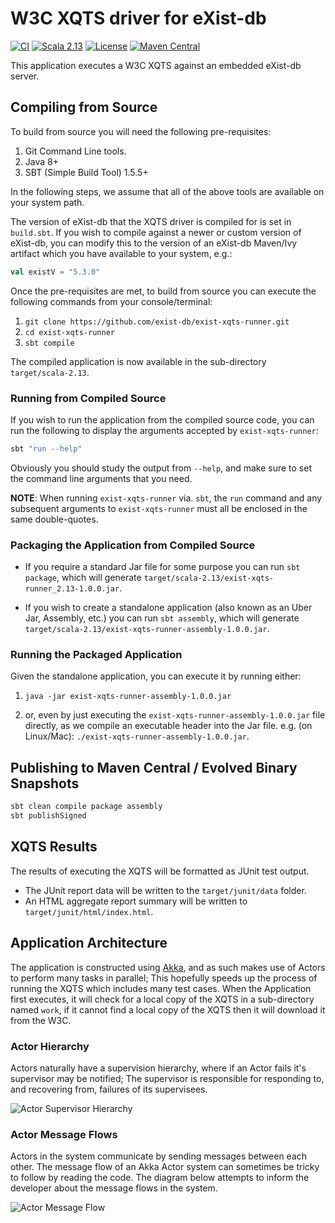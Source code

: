 # W3C XQTS driver for eXist-db

[![CI](https://github.com/eXist-db/exist-xqts-runner/workflows/CI/badge.svg)](https://github.com/eXist-db/exist-xqts-runner/actions?query=workflow%3ACI)
[![Scala 2.13](https://img.shields.io/badge/scala-2.13-red.svg)](http://scala-lang.org)
[![License](https://img.shields.io/badge/license-LGPL%203.0-blue.svg)](https://www.gnu.org/licenses/lgpl-3.0.html)
[![Maven Central](https://maven-badges.herokuapp.com/maven-central/org.exist-db/exist-xqts-runner_2.13/badge.svg)](https://search.maven.org/search?q=g:org.exist-db)

This application executes a W3C XQTS against an embedded eXist-db server.


## Compiling from Source
To build from source you will need the following pre-requisites:

1. Git Command Line tools.
2. Java 8+
3. SBT (Simple Build Tool) 1.5.5+

In the following steps, we assume that all of the above tools are available on your system path.

The version of eXist-db that the XQTS driver is compiled for is set in `build.sbt`. If you wish to compile against a newer or custom version of eXist-db, you can modify this to the version of an eXist-db Maven/Ivy artifact which you have available to your system, e.g.:

```scala
val existV = "5.3.0"
``` 

Once the pre-requisites are met, to build from source you can execute the following commands from your console/terminal:

1. `git clone https://github.com/exist-db/exist-xqts-runner.git`
2. `cd exist-xqts-runner`
3. `sbt compile`

The compiled application is now available in the sub-directory `target/scala-2.13`.


### Running from Compiled Source
If you wish to run the application from the compiled source code, you can run the following to display the arguments accepted by `exist-xqts-runner`:

```bash
sbt "run --help"
```

Obviously you should study the output from `--help`, and make sure to set the command line arguments that you need.

**NOTE**: When running `exist-xqts-runner` via. `sbt`, the `run` command and any subsequent arguments to `exist-xqts-runner` must all be enclosed in the same double-quotes.


### Packaging the Application from Compiled Source
* If you require a standard Jar file for some purpose you can run `sbt package`, which will generate `target/scala-2.13/exist-xqts-runner_2.13-1.0.0.jar`.

* If you wish to create a standalone application (also known as an Uber Jar, Assembly, etc.) you can run `sbt assembly`, which will generate `target/scala-2.13/exist-xqts-runner-assembly-1.0.0.jar`. 


### Running the Packaged Application
Given the standalone application, you can execute it by running either:

1. `java -jar exist-xqts-runner-assembly-1.0.0.jar`

2. or, even by just executing the `exist-xqts-runner-assembly-1.0.0.jar` file directly, as we compile an executable header into the Jar file. e.g. (on Linux/Mac): `./exist-xqts-runner-assembly-1.0.0.jar`.


## Publishing to Maven Central / Evolved Binary Snapshots
```bash
sbt clean compile package assembly
sbt publishSigned
```

## XQTS Results
The results of executing the XQTS will be formatted as JUnit test output.

* The JUnit report data will be written to the `target/junit/data` folder.
* An HTML aggregate report summary will be written to `target/junit/html/index.html`.


## Application Architecture
The application is constructed using [Akka](https://akka.io), and as such makes use of Actors to perform many tasks in parallel; This hopefully speeds up the process of running the XQTS which includes many test cases.
When the Application first executes, it will check for a local copy of the XQTS in a sub-directory named `work`, if it cannot find a local copy of the XQTS then it will download it from the W3C.


### Actor Hierarchy
Actors naturally have a supervision hierarchy, where if an Actor fails it's supervisor may be notified; The supervisor is responsible for responding to, and recovering from, failures of its supervisees. 

![Actor Supervisor Hierarchy](https://github.com/exist-db/exist-xqts-runner/raw/main/doc/actor-supervisor-hierarchy.png "Actor Supervisor Hierarchy")


### Actor Message Flows
Actors in the system communicate by sending messages between each other. The message flow of an Akka Actor system can sometimes be tricky to follow by reading the code. The diagram below attempts to inform the developer about the message flows in the system.

![Actor Message Flow](https://github.com/exist-db/exist-xqts-runner/raw/main/doc/actor-message-flow.png "Actor Message Flow")
